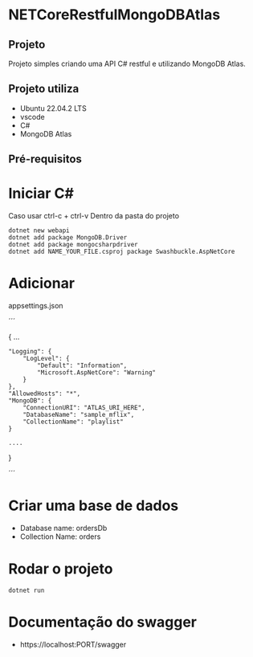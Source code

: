 # NETCoreRestfulMongoDBAtlas

## Projeto

Projeto simples criando uma API C# restful e utilizando MongoDB Atlas.

## Projeto utiliza
- Ubuntu 22.04.2 LTS
- vscode
- C#
- MongoDB Atlas

## Pré-requisitos
#  Iniciar C#

Caso usar ctrl-c + ctrl-v
Dentro da pasta do projeto
```
dotnet new webapi
dotnet add package MongoDB.Driver
dotnet add package mongocsharpdriver
dotnet add NAME_YOUR_FILE.csproj package Swashbuckle.AspNetCore
```

# Adicionar
appsettings.json

´´´

{
    ...
    
    "Logging": {
        "LogLevel": {
            "Default": "Information",
            "Microsoft.AspNetCore": "Warning"
        }
    },
    "AllowedHosts": "*",
    "MongoDB": {
        "ConnectionURI": "ATLAS_URI_HERE",
        "DatabaseName": "sample_mflix",
        "CollectionName": "playlist"
    }

    ....
}


´´´

# Criar uma base de dados
- Database name: ordersDb
- Collection Name:  orders

# Rodar o projeto

```
dotnet run
```

# Documentação do swagger

- https://localhost:PORT/swagger
